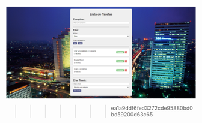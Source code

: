 
![Projeto Lista de Tarefas](./src/img/fundo.png)


>>>>>>> ea1a9ddf6fed3272cde95880bd0bd59200d63c65
